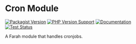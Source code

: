 Cron Module
===========
[![Packagist Version](https://img.shields.io/packagist/v/slothsoft/cron)](https://packagist.org/packages/slothsoft/cron)
[![PHP Version Support](https://img.shields.io/packagist/php-v/slothsoft/cron)](https://www.php.net/)
[![Documentation](https://img.shields.io/badge/docs-reference-blue.svg)](https://faulo.github.io/slothsoft-cron/)
[![Test Status](../../actions/workflows/ci-tests.yml/badge.svg)](../../actions/workflows/ci-tests.yml)

A Farah module that handles cronjobs.